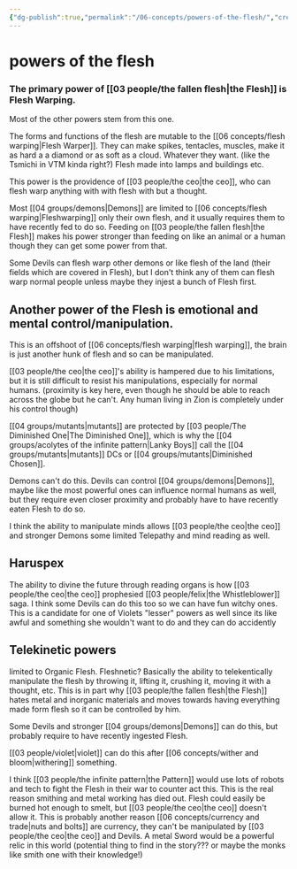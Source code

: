 ```yaml
---
{"dg-publish":true,"permalink":"/06-concepts/powers-of-the-flesh/","created":"2024-08-08T14:51:16.899-05:00","updated":"2024-12-27T11:31:13.714-06:00"}
---
```


# powers of the flesh

### The primary power of [[03 people/the fallen flesh\|the Flesh]] is Flesh Warping. 

Most of the other powers stem from this one. 

The forms  and functions of the flesh are mutable to the [[06 concepts/flesh warping\|Flesh Warper]].  They can make spikes, tentacles, muscles, make it as hard a a diamond or as soft as a cloud. Whatever they want.  (like the Tsmichi in VTM kinda right?)  Flesh made into lamps and buildings etc.  

This power is the providence of [[03 people/the ceo\|the ceo]], who can flesh warp anything with with flesh with but a thought.  

Most [[04 groups/demons\|Demons]] are limited to [[06 concepts/flesh warping\|Fleshwarping]] only their own flesh, and it usually requires them to have recently fed to do so.  Feeding on [[03 people/the fallen flesh\|the Flesh]] makes his power stronger than feeding on like an animal or a human though they can get some power from that.

Some Devils can flesh warp other demons or like flesh of the land (their fields which are covered in Flesh), but I don't think any of them can flesh warp normal people unless maybe they injest a bunch of Flesh first.

## Another power of the Flesh is emotional and mental control/manipulation.  

This is an offshoot of [[06 concepts/flesh warping\|flesh warping]], the brain is just another hunk of flesh and so can be manipulated. 

 [[03 people/the ceo\|the ceo]]'s ability is hampered due to his limitations, but it is still difficult to resist his manipulations, especially for normal humans.  (proximity is key here, even though he should be able to reach across the globe but he can't. Any human living in Zion is completely under his control though) 

[[04 groups/mutants\|mutants]] are protected by [[03 people/The Diminished One\|The Diminished One]], which is why the [[04 groups/acolytes of the infinite pattern\|Lanky Boys]] call the [[04 groups/mutants\|mutants]]  DCs or [[04 groups/mutants\|Diminished Chosen]].

Demons can't do this.  Devils can control [[04 groups/demons\|Demons]], maybe like the most powerful ones can influence normal humans as well, but they require even closer proximity and probably have to have recently eaten Flesh to do so.

I think the ability to manipulate minds allows [[03 people/the ceo\|the ceo]] and stronger Demons some limited Telepathy and mind reading as well.

## Haruspex

The ability to divine the future through reading organs is how [[03 people/the ceo\|the ceo]] prophesied [[03 people/felix\|the Whistleblower]] saga.  I think some Devils can do this too so we can have fun witchy ones.  This is a candidate for one of Violets "lesser" powers as well since its like awful and something she wouldn't want to do and they can do accidently

## Telekinetic powers 

limited to Organic Flesh. Fleshnetic? Basically the ability to telekentically manipulate the flesh by throwing it, lifting it, crushing it, moving it with a thought, etc.   This is in part why [[03 people/the fallen flesh\|the Flesh]] hates metal and inorganic materials and moves towards having everything made form flesh so it can be controlled by him.  

Some Devils and stronger [[04 groups/demons\|Demons]] can do this, but probably require to have recently ingested Flesh.  

[[03 people/violet\|violet]] can do this after [[06 concepts/wither and bloom\|withering]] something.

I think [[03 people/the infinite pattern\|the Pattern]] would use lots of robots and tech to fight the Flesh in their war to counter act this.  This is the real reason smithing and metal working has died out.  Flesh could easily be burned hot enough to smelt, but [[03 people/the ceo\|the ceo]] doesn't allow it.  This is probably another reason [[06 concepts/currency and trade\|nuts and bolts]] are currency, they can't be manipulated by [[03 people/the ceo\|the ceo]] and Devils.  A metal Sword would be a powerful relic in this world (potential thing to find in the story??? or maybe the monks like smith one with their knowledge!)